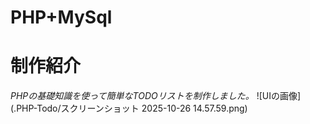 # PHP+MySql
# 制作紹介
*PHPの基礎知識を使って簡単なTODOリストを制作しました。*
![UIの画像](.PHP-Todo/スクリーンショット 2025-10-26 14.57.59.png)
